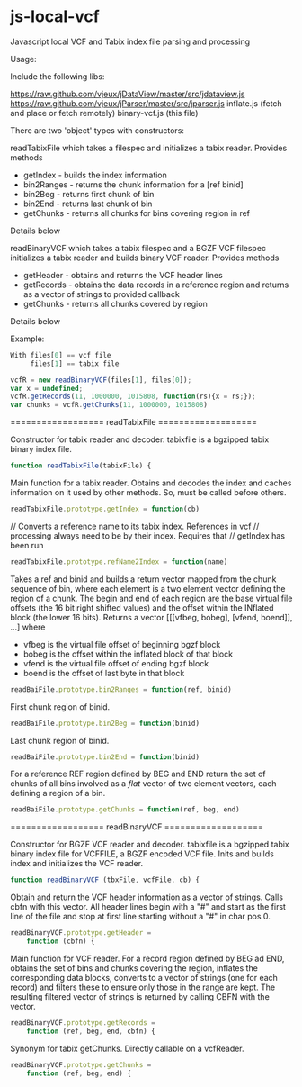 js-local-vcf
============

Javascript local VCF and Tabix index file parsing and processing


Usage:

Include the following libs:

https://raw.github.com/vjeux/jDataView/master/src/jdataview.js
https://raw.github.com/vjeux/jParser/master/src/jparser.js
inflate.js (fetch and place or fetch remotely)
binary-vcf.js (this file)


There are two 'object' types with constructors:

readTabixFile which takes a filespec and initializes a tabix
reader.  Provides methods

  * getIndex - builds the index information
  * bin2Ranges - returns the chunk information for a [ref binid]
  * bin2Beg - returns first chunk of bin
  * bin2End - returns last chunk of bin
  * getChunks - returns all chunks for bins covering region in ref

Details below

readBinaryVCF which takes a tabix filespec and a BGZF VCF filespec
initializes a tabix reader and builds binary VCF reader.  Provides
methods

  * getHeader - obtains and returns the VCF header lines
  * getRecords - obtains the data records in a reference region and
                 returns as a vector of strings to provided callback
  * getChunks - returns all chunks covered by region

Details below

Example:

```javascript
With files[0] == vcf file
     files[1] == tabix file

vcfR = new readBinaryVCF(files[1], files[0]);
var x = undefined;
vcfR.getRecords(11, 1000000, 1015808, function(rs){x = rs;});
var chunks = vcfR.getChunks(11, 1000000, 1015808)
```


================== readTabixFile ===================

Constructor for tabix reader and decoder.  tabixfile is a bgzipped
tabix binary index file.

```javascript
function readTabixFile(tabixFile) {
```


Main function for a tabix reader.  Obtains and decodes the index
and caches information on it used by other methods.  So, must be
called before others.

```javascript
readTabixFile.prototype.getIndex = function(cb)
```


// Converts a reference name to its tabix index.  References in vcf
// processing always need to be by their index.  Requires that
// getIndex has been run

```javascript
readTabixFile.prototype.refName2Index = function(name)
```


Takes a ref and binid and builds a return vector mapped from the
chunk sequence of bin, where each element is a two element vector
defining the region of a chunk.  The begin and end of each region
are the base virtual file offsets (the 16 bit right shifted values)
and the offset within the INflated block (the lower 16 bits).
Returns a vector [[[vfbeg, bobeg], [vfend, boend]], ...] where

* vfbeg is the virtual file offset of beginning bgzf block
* bobeg is the offset within the inflated block of that block
* vfend is the virtual file offset of ending bgzf block
* boend is the offset of last byte in that block

```javascript
readBaiFile.prototype.bin2Ranges = function(ref, binid)
```


First chunk region of binid.

```javascript
readBaiFile.prototype.bin2Beg = function(binid)
```

Last chunk region of binid.

```javascript
readBaiFile.prototype.bin2End = function(binid)
```


For a reference REF region defined by BEG and END return the set of
chunks of all bins involved as a _flat_ vector of two element
vectors, each defining a region of a bin.

```javascript
readBaiFile.prototype.getChunks = function(ref, beg, end)
```




================== readBinaryVCF ===================


Constructor for BGZF VCF reader and decoder.  tabixfile is a bgzipped
tabix binary index file for VCFFILE, a BGZF encoded VCF file.  Inits
and builds index and initializes the VCF reader.

```javascript
function readBinaryVCF (tbxFile, vcfFile, cb) {
```


Obtain and return the VCF header information as a vector of strings.
Calls cbfn with this vector.  All header lines begin with a "#" and
start as the first line of the file and stop at first line starting
without a "#" in char pos 0.

```javascript
readBinaryVCF.prototype.getHeader =
    function (cbfn) {
```


Main function for VCF reader.  For a record region defined by BEG ad
END, obtains the set of bins and chunks covering the region, inflates
the corresponding data blocks, converts to a vector of strings (one
for each record) and filters these to ensure only those in the range
are kept.  The resulting filtered vector of strings is returned by
calling CBFN with the vector.

```javascript
readBinaryVCF.prototype.getRecords =
    function (ref, beg, end, cbfn) {
```


Synonym for tabix getChunks.  Directly callable on a vcfReader.

```javascript
readBinaryVCF.prototype.getChunks =
    function (ref, beg, end) {
```
